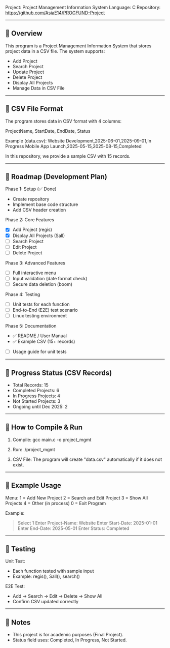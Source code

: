 Project: Project Management Information System
Language: C
Repository: https://github.com/AsiaE14/PROGFUND-Project

---------------------------------------------------
📌 Overview
---------------------------------------------------
This program is a Project Management Information System
that stores project data in a CSV file. The system supports:

- Add Project
- Search Project
- Update Project
- Delete Project
- Display All Projects
- Manage Data in CSV File

---------------------------------------------------
📌 CSV File Format
---------------------------------------------------
The program stores data in CSV format with 4 columns:

ProjectName, StartDate, EndDate, Status

Example (data.csv):
Website Development,2025-06-01,2025-09-01,In Progress
Mobile App Launch,2025-05-15,2025-08-15,Completed

In this repository, we provide a sample CSV with 15 records.

---------------------------------------------------
📌 Roadmap (Development Plan)
---------------------------------------------------
Phase 1: Setup (✅ Done)
- Create repository
- Implement base code structure
- Add CSV header creation

Phase 2: Core Features
- [x] Add Project (regis)
- [x] Display All Projects (Sall)
- [ ] Search Project
- [ ] Edit Project
- [ ] Delete Project

Phase 3: Advanced Features
- [ ] Full interactive menu
- [ ] Input validation (date format check)
- [ ] Secure data deletion (boom)

Phase 4: Testing
- [ ] Unit tests for each function
- [ ] End-to-End (E2E) test scenario
- [ ] Linux testing environment

Phase 5: Documentation
- ✅ README / User Manual
- ✅ Example CSV (15+ records)
- [ ] Usage guide for unit tests

---------------------------------------------------
📌 Progress Status (CSV Records)
---------------------------------------------------
- Total Records: 15
- Completed Projects: 6
- In Progress Projects: 4
- Not Started Projects: 3
- Ongoing until Dec 2025: 2

---------------------------------------------------
📌 How to Compile & Run
---------------------------------------------------
1. Compile:
   gcc main.c -o project_mgmt

2. Run:
   ./project_mgmt

3. CSV File:
   The program will create "data.csv" automatically 
   if it does not exist. 

---------------------------------------------------
📌 Example Usage
---------------------------------------------------
Menu:
1 = Add New Project
2 = Search and Edit Project
3 = Show All Projects
4 = Other (in process)
0 = Exit Program

Example:
> Select 1
> Enter Project-Name: Website
> Enter Start-Date: 2025-01-01
> Enter End-Date: 2025-05-01
> Enter Status: Completed

---------------------------------------------------
📌 Testing
---------------------------------------------------
Unit Test:
- Each function tested with sample input
- Example: regis(), Sall(), search()

E2E Test:
- Add -> Search -> Edit -> Delete -> Show All
- Confirm CSV updated correctly

---------------------------------------------------
📌 Notes
---------------------------------------------------
- This project is for academic purposes (Final Project).
- Status field uses: Completed, In Progress, Not Started.
